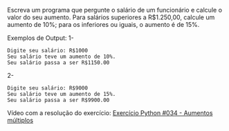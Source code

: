 Escreva um programa que pergunte o salário de um funcionário e calcule o valor do seu aumento.
Para salários superiores a R$1.250,00, calcule um aumento de 10%; para os inferiores ou iguais, o aumento é de 15%.

Exemplos de Output:
1-
~~~
Digite seu salário: R$1000
Seu salário teve um aumento de 10%.
Seu salário passa a ser R$1150.00
~~~
2-
~~~
Digite seu salário: R$9000
Seu salário teve um aumento de 15%.
Seu salário passa a ser R$9900.00
~~~

<p>Vídeo com a resolução do exercício: <a href="https://www.youtube.com/watch?v=Sfadj_AzKHw&list=PLvE-ZAFRgX8hnECDn1v9HNTI71veL3oW0&index=46" target="_blank">Exercício Python #034 - Aumentos múltiplos</a></p>
